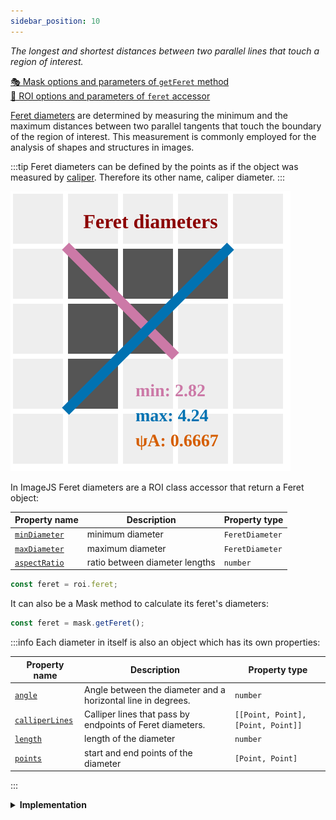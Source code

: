 ```yaml
---
sidebar_position: 10
---
```


_The longest and shortest distances between two parallel lines that touch a region of interest._

[🎭 Mask options and parameters of `getFeret` method](https://image-js.github.io/image-js-typescript/classes/Mask.html#getFeret 'github.io link')  
[🔎 ROI options and parameters of `feret` accessor](https://image-js.github.io/image-js-typescript/classes/Roi.html#feret 'github.io link')

[Feret diameters](https://en.wikipedia.org/wiki/Feret_diameter 'wikipedia link on feret diameter') are determined by measuring the minimum and the maximum distances between two parallel tangents that touch the boundary of the region of interest.
This measurement is commonly employed for the analysis of shapes and structures in images.

:::tip
Feret diameters can be defined by the points as if the object was measured by [caliper](https://en.wikipedia.org/wiki/Calipers 'wikipedia link on caliper'). Therefore its other name, caliper diameter.
:::

![Feret output](./img/feret.svg)

In ImageJS Feret diameters are a ROI class accessor that return a Feret object:

| Property name                                                                                     | Description                    | Property type   |
| ------------------------------------------------------------------------------------------------- | ------------------------------ | --------------- |
| [`minDiameter`](https://image-js.github.io/image-js-typescript/interfaces/Feret.html#minDiameter) | minimum diameter               | `FeretDiameter` |
| [`maxDiameter`](https://image-js.github.io/image-js-typescript/interfaces/Feret.html#maxDiameter) | maximum diameter               | `FeretDiameter` |
| [`aspectRatio`](https://image-js.github.io/image-js-typescript/interfaces/Feret.html#aspectRatio) | ratio between diameter lengths | `number`        |

```ts
const feret = roi.feret;
```

It can also be a Mask method to calculate its feret's diameters:

```ts
const feret = mask.getFeret();
```

:::info
Each diameter in itself is also an object which has its own properties:

| Property name                                                                                                 | Description                                                  | Property type                      |
| ------------------------------------------------------------------------------------------------------------- | ------------------------------------------------------------ | ---------------------------------- |
| [`angle`](https://image-js.github.io/image-js-typescript/interfaces/FeretDiameter.html#angle)                 | Angle between the diameter and a horizontal line in degrees. | `number`                           |
| [`calliperLines`](https://image-js.github.io/image-js-typescript/interfaces/FeretDiameter.html#calliperLines) | Calliper lines that pass by endpoints of Feret diameters.    | `[[Point, Point], [Point, Point]]` |
| [`length`](https://image-js.github.io/image-js-typescript/interfaces/FeretDiameter.html#length)               | length of the diameter                                       | `number`                           |
| [`points`](https://image-js.github.io/image-js-typescript/interfaces/FeretDiameter.html#points)               | start and end points of the diameter                         | `[Point, Point]`                   |

:::

<details><summary><b>Implementation</b></summary>

Here's how Feret diameter is implemented in ImageJS:

_Finding convex hull points_: an algorithm is based on the fact that one of the lines is aligned with one of the convex hull sides. This significantly facilitates Feret's diameter's search. Here, a preexisting convex hull method is implemented.(see [convex hull page](./Convex%20Hull.md 'internal link on convex hull') for more information).

_Rotating an object_: an object gets rotated parallel to the X-axis. It allows finding tilt angles of the diameters. It also simplifies search for points. After all the data is found, it just gets rotated back by the same angle to get actual result.

_Calculating maximum distance between points_: the algorithm iterates through each point and looks for the biggest distance between other points of convex hull. For the minimum diameter it also compares it with the previous maximum value and if it is smaller, it becomes new current minimum diameter.
For maximum diameter it just calculates the maximum distance between points of convex hull.

_Finding caliper lines_: First, region's extreme values are found among rotated points. For minimum these are X values, for maximum - Y values. After that, lines can be found rather easily. For minimum caliper lines lines have a common Y coordinate with feret points and they are situated at the extremities of an object, which is also easy to obtain, since the object is rotated. Same process for maximum diameter, but this time, it's an X coordinate which is common.

</details>
